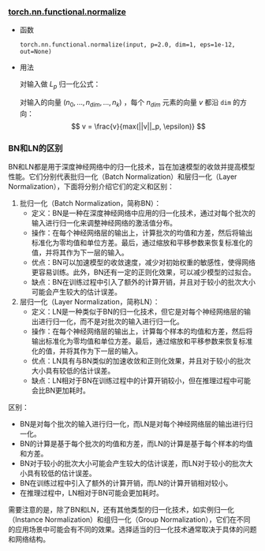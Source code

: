### [torch.nn.functional.normalize](https://pytorch.org/docs/stable/generated/torch.nn.functional.normalize.html)

- 函数

  ```
  torch.nn.functional.normalize(input, p=2.0, dim=1, eps=1e-12, out=None)
  ```

- 用法

  对输入做 $L_p$ 归一化公式：

  对输入的向量 $(n_0, ..., n_{dim}, ..., n_k)$ ，每个 $n_{dim}$ 元素的向量 $v$ 都沿 `dim` 的方向：
  $$
  v = \frac{v}{max(||v||_p, \epsilon)}
  $$

### BN和LN的区别

BN和LN都是用于深度神经网络中的归一化技术，旨在加速模型的收敛并提高模型性能。它们分别代表批归一化（Batch Normalization）和层归一化（Layer Normalization），下面将分别介绍它们的定义和区别：

1. 批归一化（Batch Normalization，简称BN）：
   - 定义：BN是一种在深度神经网络中应用的归一化技术，通过对每个批次的输入进行归一化来调整神经网络的激活值分布。
   - 操作：在每个神经网络层的输出上，计算批次的均值和方差，然后将输出标准化为零均值和单位方差。最后，通过缩放和平移参数来恢复标准化的值，并将其作为下一层的输入。
   - 优点：BN可以加速模型的收敛速度，减少对初始权重的敏感性，使得网络更容易训练。此外，BN还有一定的正则化效果，可以减少模型的过拟合。
   - 缺点：BN在训练过程中引入了额外的计算开销，并且对于较小的批次大小可能会产生较大的估计误差。
2. 层归一化（Layer Normalization，简称LN）：
   - 定义：LN是一种类似于BN的归一化技术，但它是对每个神经网络层的输出进行归一化，而不是对批次的输入进行归一化。
   - 操作：在每个神经网络层的输出上，计算每个样本的均值和方差，然后将输出标准化为零均值和单位方差。最后，通过缩放和平移参数来恢复标准化的值，并将其作为下一层的输入。
   - 优点：LN具有与BN类似的加速收敛和正则化效果，并且对于较小的批次大小具有较低的估计误差。
   - 缺点：LN相对于BN在训练过程中的计算开销较小，但在推理过程中可能会比BN更加耗时。

区别：

- BN是对每个批次的输入进行归一化，而LN是对每个神经网络层的输出进行归一化。
- BN的计算是基于每个批次的均值和方差，而LN的计算是基于每个样本的均值和方差。
- BN对于较小的批次大小可能会产生较大的估计误差，而LN对于较小的批次大小具有较低的估计误差。
- BN在训练过程中引入了额外的计算开销，而LN的计算开销相对较小。
- 在推理过程中，LN相对于BN可能会更加耗时。

需要注意的是，除了BN和LN，还有其他类型的归一化技术，如实例归一化（Instance Normalization）和组归一化（Group Normalization），它们在不同的应用场景中可能会有不同的效果。选择适当的归一化技术通常取决于具体的问题和网络结构。

